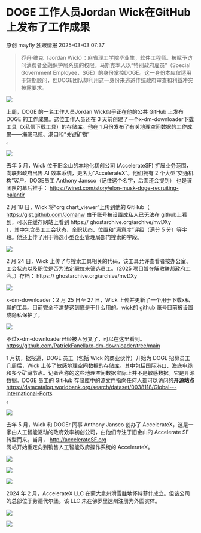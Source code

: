 #  DOGE 工作人员Jordan Wick在GitHub 上发布了工作成果   
原创 mayfly  独眼情报   2025-03-03 07:37  
  
>   
> 乔丹·维克（Jordan Wick）：麻省理工学院毕业生，软件工程师。被赋予访问消费者金融保护局系统的权限。马斯克本人以“特别政府雇员”（Special Government Employee，SGE）的身份掌控DOGE。这一身份本应仅适用于短期顾问，但DOGE团队却利用这一身份来逃避传统政府审查和利益冲突披露要求。  
  
  
![](https://mmbiz.qpic.cn/sz_mmbiz_jpg/KgxDGkACWnTckKgWhGNx0UrQCqqBvD15jc8W1jvI5BZ9Xbl54WF4INnEdVoXibme5sDsPcQMxSRJE7T05KMR2ZQ/640?wx_fmt=jpeg&from=appmsg "")  
  
上周，DOGE 的一名工作人员Jordan Wick似乎正在他的公共 GitHub 上发布 DOGE 的工作成果。这位工作人员还在 3 天前创建了一个x-dm-downloader下载工具（x私信下载工具）的存储库。他在 1 月份发布了有关地理空间数据的工作成果——海底电缆、港口和“关键矿物”  
。  
  
![](https://mmbiz.qpic.cn/sz_mmbiz_jpg/KgxDGkACWnTckKgWhGNx0UrQCqqBvD15UFc1LicWHicpQu1dicJialJHMl241AwlibkShLUztbBfIj0ibAE6YEFAURrQ/640?wx_fmt=jpeg&from=appmsg "")  
  
去年 5 月，Wick 位于旧金山的本地化初创公司 (AccelerateSF) 扩展业务范围，向联邦政府出售 AI 效率系统，更名为“AccelerateX”。他们拥有 2 个大型“交通机构”客户。DOGE员工 Anthony Jansco（记住这个名字，后面还会提到） 也是该团队的幕后推手： https://wired.com/story/elon-musk-doge-recruiting-palantir  
  
2 月 18 日，Wick 将“org chart_viewer”上传到他的 GitHub（ https://gist.github.com/Jomanw 由于账号被设置成私人已无法在 github上看到，可以在缓存网站上看到 https:// ghostarchive.org/archive/mvDXy  
），其中包含员工工会状态、全职状态、位置和“满意度”评级（满分 5 分）等字段。他还上传了用于筛选小型企业管理局部门搜索的字段。  
  
![](https://mmbiz.qpic.cn/sz_mmbiz_png/KgxDGkACWnTckKgWhGNx0UrQCqqBvD15fic6tDNXZLxDz4pv8DK915S9Z13uVicLQrq4LMgU32LDLuvz4J32aibWg/640?wx_fmt=png&from=appmsg "")  
  
2 月 24 日，Wick 上传了与搜索工具相关的代码，该工具允许查看者按办公室、工会状态以及职位是否为法定职位来筛选员工。（2025 项目旨在解散联邦政府工会。）存档： https:// ghostarchive.org/archive/mvDXy  
  
![](https://mmbiz.qpic.cn/sz_mmbiz_png/KgxDGkACWnTckKgWhGNx0UrQCqqBvD15gV0V2LuwSKs75NMyq6AxmbYRSbM5E1co7iaKNtcZUia3YTjJZwcGxclQ/640?wx_fmt=png&from=appmsg "")  
  
x-dm-downloader：2 月 25 日至 27 日，Wick 上传并更新了一个用于下载x私聊的工具。目前完全不清楚这到底是干什么用的。wick的 github 账号目前被设置成隐私保护了。  
  
![](https://mmbiz.qpic.cn/sz_mmbiz_png/KgxDGkACWnTckKgWhGNx0UrQCqqBvD15oGDn5f0vaPYyPLZFQdva6s4pztxnibk3eAfNkgHBxrMRVgchnK53e5Q/640?wx_fmt=png&from=appmsg "")  
  
不过x-dm-downloader已经被人分叉了，可以在这里看到。https://github.com/PatrickFanella/x-dm-downloader/tree/main  
  
1 月初，据报道，DOGE 员工（包括 Wick 的商业伙伴）开始为 DOGE 招募员工几周后，Wick 上传了敏感地理空间数据的存储库。其中包括国际港口、海底电缆和多个矿藏节点。记者声称的这些地理空间数据实际上并不是敏感数据。它是开源数据。DOGE 员工的 GitHub 存储库中的源文件指向任何人都可以访问的**开源站点**https://datacatalog.worldbank.org/search/dataset/0038118/Global---International-Ports  
。  
  
![](https://mmbiz.qpic.cn/sz_mmbiz_png/KgxDGkACWnTckKgWhGNx0UrQCqqBvD15Z4Nqo3ibNXsRRNhicgsmnqZgqRDmrMrNVwibRa6UzicRJbge65Rk8ibhDxQ/640?wx_fmt=png&from=appmsg "")  
  
去年 5 月，Wick 和 DOGEr 同事 Anthony Jansco 创办了 AccelerateX，这是一家由人工智能驱动的政府效率初创公司，由他们专注于旧金山的 Accelerate SF 转型而来。当月， http://accelerateSF.org  
网站开始重定向到销售人工智能政府操作系统的 AccelerateX。  
  
![](https://mmbiz.qpic.cn/sz_mmbiz_jpg/KgxDGkACWnTckKgWhGNx0UrQCqqBvD15exC8AE0kUOanibC8nsVLOmHibelBGhQcwONYBDKVfzDWcqtMpunKHsyg/640?wx_fmt=jpeg&from=appmsg "")  
  
![](https://mmbiz.qpic.cn/sz_mmbiz_jpg/KgxDGkACWnTckKgWhGNx0UrQCqqBvD154ibVE96Xjm3EtHNnxFlheaKkKBHP9fRQVdNeop6IyCjSv1XPUQsJ3fg/640?wx_fmt=jpeg&from=appmsg "")  
  
![](https://mmbiz.qpic.cn/sz_mmbiz_png/KgxDGkACWnTckKgWhGNx0UrQCqqBvD15DtxqMiccnV9tW8abLpNYCoBQBibMotZKYUiadMJCJ04bW4V1r4HdhtZicg/640?wx_fmt=png&from=appmsg "")  
  
2024 年 2 月，AccelerateX LLC 在蒙大拿州滑雪胜地怀特菲什成立。但该公司的总部位于劳德代尔堡。该 LLC 未在佛罗里达州注册为外国实体。  
  
![](https://mmbiz.qpic.cn/sz_mmbiz_png/KgxDGkACWnTckKgWhGNx0UrQCqqBvD15opwLM3via0AKfPhLpLsLicogOVrpUHIf4khvqVj6nmfC34epPJfjE5kQ/640?wx_fmt=png&from=appmsg "")  
  
![](https://mmbiz.qpic.cn/sz_mmbiz_png/KgxDGkACWnTckKgWhGNx0UrQCqqBvD15hRoaKR7Q5BUYIhqZicC5tepicJCOqY3n2R9iau5yCc73Rweyu7lFELyAA/640?wx_fmt=png&from=appmsg "")  
  
  
  
